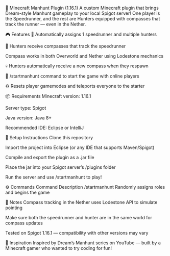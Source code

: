 🧭 Minecraft Manhunt Plugin (1.16.1)
A custom Minecraft plugin that brings Dream-style Manhunt gameplay to your local Spigot server! One player is the Speedrunner, and the rest are Hunters equipped with compasses that track the runner — even in the Nether.

🎮 Features
🔄 Automatically assigns 1 speedrunner and multiple hunters

🧭 Hunters receive compasses that track the speedrunner

Compass works in both Overworld and Nether using Lodestone mechanics

💀 Hunters automatically receive a new compass when they respawn

📍 /startmanhunt command to start the game with online players

♻️ Resets player gamemodes and teleports everyone to the starter

📦 Requirements
Minecraft version: 1.16.1

Server type: Spigot

Java version: Java 8+

Recommended IDE: Eclipse or IntelliJ

🚀 Setup Instructions
Clone this repository

Import the project into Eclipse (or any IDE that supports Maven/Spigot)

Compile and export the plugin as a .jar file

Place the jar into your Spigot server’s /plugins folder

Run the server and use /startmanhunt to play!

⚙️ Commands
Command	Description
/startmanhunt	Randomly assigns roles and begins the game

📌 Notes
Compass tracking in the Nether uses Lodestone API to simulate pointing

Make sure both the speedrunner and hunter are in the same world for compass updates

Tested on Spigot 1.16.1 — compatibility with other versions may vary

🧠 Inspiration
Inspired by Dream’s Manhunt series on YouTube — built by a Minecraft gamer who wanted to try coding for fun!

